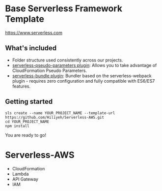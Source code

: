 # Base Serverless Framework Template

https://www.serverless.com

## What's included

- Folder structure used consistently across our projects.
- [serverless-pseudo-parameters plugin](https://www.npmjs.com/package/serverless-pseudo-parameters): Allows you to take advantage of CloudFormation Pseudo Parameters.
- [serverless-bundle plugin](https://www.npmjs.com/package/serverless-pseudo-parameters): Bundler based on the serverless-webpack plugin - requires zero configuration and fully compatible with ES6/ES7 features.

## Getting started

```
sls create --name YOUR_PROJECT_NAME --template-url https://github.com/Hiliyeh/Serverless-AWS.git
cd YOUR_PROJECT_NAME
npm install
```

You are ready to go!

# Serverless-AWS

- CloudFormation
- Lambda
- API Gateway
- IAM
